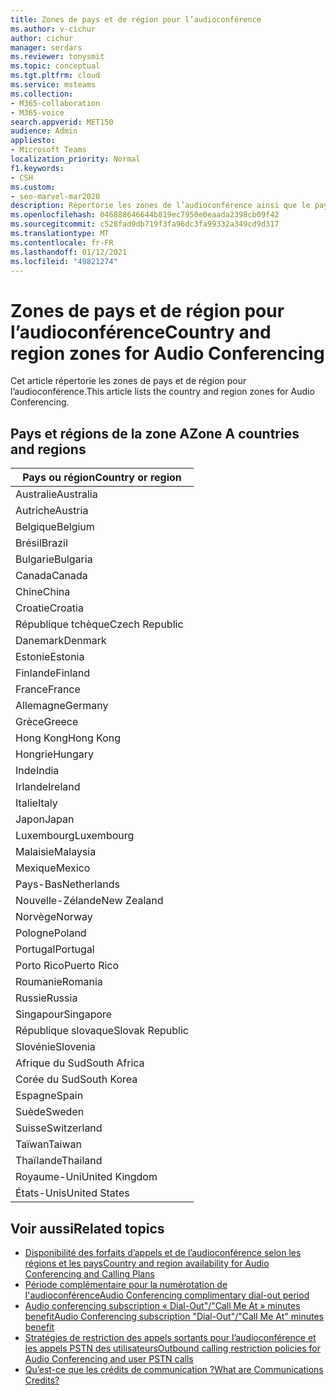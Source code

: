 ```yaml
---
title: Zones de pays et de région pour l’audioconférence
ms.author: v-cichur
author: cichur
manager: serdars
ms.reviewer: tonysmit
ms.topic: conceptual
ms.tgt.pltfrm: cloud
ms.service: msteams
ms.collection:
- M365-collaboration
- M365-voice
search.appverid: MET150
audience: Admin
appliesto:
- Microsoft Teams
localization_priority: Normal
f1.keywords:
- CSH
ms.custom:
- seo-marvel-mar2020
description: Répertorie les zones de l’audioconférence ainsi que le pays et les régions de chaque zone.
ms.openlocfilehash: 046888646644b819ec7950e0eaada2398cb09f42
ms.sourcegitcommit: c528fad9db719f3fa96dc3fa99332a349cd9d317
ms.translationtype: MT
ms.contentlocale: fr-FR
ms.lasthandoff: 01/12/2021
ms.locfileid: "49821274"
---
```

# <a name="country-and-region-zones-for-audio-conferencing"></a><span data-ttu-id="fd354-103">Zones de pays et de région pour l’audioconférence</span><span class="sxs-lookup"><span data-stu-id="fd354-103">Country and region zones for Audio Conferencing</span></span>

<span data-ttu-id="fd354-104">Cet article répertorie les zones de pays et de région pour l’audioconférence.</span><span class="sxs-lookup"><span data-stu-id="fd354-104">This article lists the country and region zones for Audio Conferencing.</span></span>

## <a name="zone-a-countries-and-regions"></a><span data-ttu-id="fd354-105">Pays et régions de la zone A</span><span class="sxs-lookup"><span data-stu-id="fd354-105">Zone A countries and regions</span></span>

|<span data-ttu-id="fd354-106">Pays ou région</span><span class="sxs-lookup"><span data-stu-id="fd354-106">Country or region</span></span>    |
|-----|
|<span data-ttu-id="fd354-107">Australie</span><span class="sxs-lookup"><span data-stu-id="fd354-107">Australia</span></span>  <br/> |
|<span data-ttu-id="fd354-108">Autriche</span><span class="sxs-lookup"><span data-stu-id="fd354-108">Austria</span></span>  <br/> |
|<span data-ttu-id="fd354-109">Belgique</span><span class="sxs-lookup"><span data-stu-id="fd354-109">Belgium</span></span>  <br/> |
|<span data-ttu-id="fd354-110">Brésil</span><span class="sxs-lookup"><span data-stu-id="fd354-110">Brazil</span></span>  <br/> |
|<span data-ttu-id="fd354-111">Bulgarie</span><span class="sxs-lookup"><span data-stu-id="fd354-111">Bulgaria</span></span>  <br/> |
|<span data-ttu-id="fd354-112">Canada</span><span class="sxs-lookup"><span data-stu-id="fd354-112">Canada</span></span>  <br/> |
|<span data-ttu-id="fd354-113">Chine</span><span class="sxs-lookup"><span data-stu-id="fd354-113">China</span></span>  <br/> |
|<span data-ttu-id="fd354-114">Croatie</span><span class="sxs-lookup"><span data-stu-id="fd354-114">Croatia</span></span>  <br/> |
|<span data-ttu-id="fd354-115">République tchèque</span><span class="sxs-lookup"><span data-stu-id="fd354-115">Czech Republic</span></span>  <br/> |
|<span data-ttu-id="fd354-116">Danemark</span><span class="sxs-lookup"><span data-stu-id="fd354-116">Denmark</span></span>  <br/> |
|<span data-ttu-id="fd354-117">Estonie</span><span class="sxs-lookup"><span data-stu-id="fd354-117">Estonia</span></span>  <br/> |
|<span data-ttu-id="fd354-118">Finlande</span><span class="sxs-lookup"><span data-stu-id="fd354-118">Finland</span></span>  <br/> |
|<span data-ttu-id="fd354-119">France</span><span class="sxs-lookup"><span data-stu-id="fd354-119">France</span></span>  <br/> |
|<span data-ttu-id="fd354-120">Allemagne</span><span class="sxs-lookup"><span data-stu-id="fd354-120">Germany</span></span>  <br/> |
|<span data-ttu-id="fd354-121">Grèce</span><span class="sxs-lookup"><span data-stu-id="fd354-121">Greece</span></span>  <br/> |
|<span data-ttu-id="fd354-122">Hong Kong</span><span class="sxs-lookup"><span data-stu-id="fd354-122">Hong Kong</span></span>  <br/> |
|<span data-ttu-id="fd354-123">Hongrie</span><span class="sxs-lookup"><span data-stu-id="fd354-123">Hungary</span></span>  <br/> |
|<span data-ttu-id="fd354-124">Inde</span><span class="sxs-lookup"><span data-stu-id="fd354-124">India</span></span>  <br/> |
|<span data-ttu-id="fd354-125">Irlande</span><span class="sxs-lookup"><span data-stu-id="fd354-125">Ireland</span></span>  <br/> |
|<span data-ttu-id="fd354-126">Italie</span><span class="sxs-lookup"><span data-stu-id="fd354-126">Italy</span></span>  <br/> |
|<span data-ttu-id="fd354-127">Japon</span><span class="sxs-lookup"><span data-stu-id="fd354-127">Japan</span></span>  <br/> |
|<span data-ttu-id="fd354-128">Luxembourg</span><span class="sxs-lookup"><span data-stu-id="fd354-128">Luxembourg</span></span>  <br/> |
|<span data-ttu-id="fd354-129">Malaisie</span><span class="sxs-lookup"><span data-stu-id="fd354-129">Malaysia</span></span>  <br/> |
|<span data-ttu-id="fd354-130">Mexique</span><span class="sxs-lookup"><span data-stu-id="fd354-130">Mexico</span></span>  <br/> |
|<span data-ttu-id="fd354-131">Pays-Bas</span><span class="sxs-lookup"><span data-stu-id="fd354-131">Netherlands</span></span>  <br/> |
|<span data-ttu-id="fd354-132">Nouvelle-Zélande</span><span class="sxs-lookup"><span data-stu-id="fd354-132">New Zealand</span></span>  <br/> |
|<span data-ttu-id="fd354-133">Norvège</span><span class="sxs-lookup"><span data-stu-id="fd354-133">Norway</span></span>  <br/> |
|<span data-ttu-id="fd354-134">Pologne</span><span class="sxs-lookup"><span data-stu-id="fd354-134">Poland</span></span>  <br/> |
|<span data-ttu-id="fd354-135">Portugal</span><span class="sxs-lookup"><span data-stu-id="fd354-135">Portugal</span></span>  <br/> |
|<span data-ttu-id="fd354-136">Porto Rico</span><span class="sxs-lookup"><span data-stu-id="fd354-136">Puerto Rico</span></span>  <br/> |
|<span data-ttu-id="fd354-137">Roumanie</span><span class="sxs-lookup"><span data-stu-id="fd354-137">Romania</span></span>  <br/> |
|<span data-ttu-id="fd354-138">Russie</span><span class="sxs-lookup"><span data-stu-id="fd354-138">Russia</span></span>  <br/> |
|<span data-ttu-id="fd354-139">Singapour</span><span class="sxs-lookup"><span data-stu-id="fd354-139">Singapore</span></span>  <br/> |
|<span data-ttu-id="fd354-140">République slovaque</span><span class="sxs-lookup"><span data-stu-id="fd354-140">Slovak Republic</span></span>  <br/> |
|<span data-ttu-id="fd354-141">Slovénie</span><span class="sxs-lookup"><span data-stu-id="fd354-141">Slovenia</span></span>  <br/> |
|<span data-ttu-id="fd354-142">Afrique du Sud</span><span class="sxs-lookup"><span data-stu-id="fd354-142">South Africa</span></span>  <br/> |
|<span data-ttu-id="fd354-143">Corée du Sud</span><span class="sxs-lookup"><span data-stu-id="fd354-143">South Korea</span></span>  <br/> |
|<span data-ttu-id="fd354-144">Espagne</span><span class="sxs-lookup"><span data-stu-id="fd354-144">Spain</span></span>  <br/> |
|<span data-ttu-id="fd354-145">Suède</span><span class="sxs-lookup"><span data-stu-id="fd354-145">Sweden</span></span>  <br/> |
|<span data-ttu-id="fd354-146">Suisse</span><span class="sxs-lookup"><span data-stu-id="fd354-146">Switzerland</span></span>  <br/> |
|<span data-ttu-id="fd354-147">Taïwan</span><span class="sxs-lookup"><span data-stu-id="fd354-147">Taiwan</span></span>  <br/> |
|<span data-ttu-id="fd354-148">Thaïlande</span><span class="sxs-lookup"><span data-stu-id="fd354-148">Thailand</span></span>  <br/> |
|<span data-ttu-id="fd354-149">Royaume-Uni</span><span class="sxs-lookup"><span data-stu-id="fd354-149">United Kingdom</span></span>  <br/> |
|<span data-ttu-id="fd354-150">États-Unis</span><span class="sxs-lookup"><span data-stu-id="fd354-150">United States</span></span>  <br/> |

## <a name="related-topics"></a><span data-ttu-id="fd354-151">Voir aussi</span><span class="sxs-lookup"><span data-stu-id="fd354-151">Related topics</span></span>

- [<span data-ttu-id="fd354-152">Disponibilité des forfaits d’appels et de l’audioconférence selon les régions et les pays</span><span class="sxs-lookup"><span data-stu-id="fd354-152">Country and region availability for Audio Conferencing and Calling Plans</span></span>](country-and-region-availability-for-audio-conferencing-and-calling-plans/country-and-region-availability-for-audio-conferencing-and-calling-plans.md)
- [<span data-ttu-id="fd354-153">Période complémentaire pour la numérotation de l'audioconférence</span><span class="sxs-lookup"><span data-stu-id="fd354-153">Audio Conferencing complimentary dial-out period</span></span>](complimentary-dial-out-period.md)
- [<span data-ttu-id="fd354-154">Audio conferencing subscription « Dial-Out"/"Call Me At » minutes benefit</span><span class="sxs-lookup"><span data-stu-id="fd354-154">Audio Conferencing subscription "Dial-Out"/"Call Me At" minutes benefit</span></span>](audio-conferencing-subscription-dial-out.md)
- [<span data-ttu-id="fd354-155">Stratégies de restriction des appels sortants pour l’audioconférence et les appels PSTN des utilisateurs</span><span class="sxs-lookup"><span data-stu-id="fd354-155">Outbound calling restriction policies for Audio Conferencing and user PSTN calls</span></span>](outbound-calling-restriction-policies.md)
- [<span data-ttu-id="fd354-156">Qu’est-ce que les crédits de communication ?</span><span class="sxs-lookup"><span data-stu-id="fd354-156">What are Communications Credits?</span></span>](what-are-communications-credits.md)
